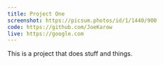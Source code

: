 ```yaml
---
title: Project One
screenshot: https://picsum.photos/id/1/1440/900
code: https://github.com/JoeKarow
live: https://google.com
---
```



This is a project that does stuff and things.